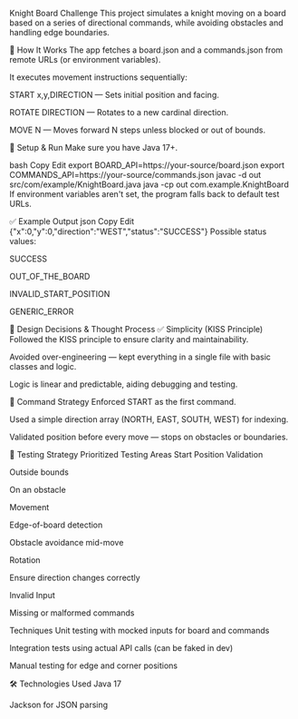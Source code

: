 Knight Board Challenge
This project simulates a knight moving on a board based on a series of directional commands, while avoiding obstacles and handling edge boundaries.

🚀 How It Works
The app fetches a board.json and a commands.json from remote URLs (or environment variables).

It executes movement instructions sequentially:

START x,y,DIRECTION — Sets initial position and facing.

ROTATE DIRECTION — Rotates to a new cardinal direction.

MOVE N — Moves forward N steps unless blocked or out of bounds.

🔧 Setup & Run
Make sure you have Java 17+.

bash
Copy
Edit
export BOARD_API=https://your-source/board.json
export COMMANDS_API=https://your-source/commands.json
javac -d out src/com/example/KnightBoard.java
java -cp out com.example.KnightBoard
If environment variables aren't set, the program falls back to default test URLs.

✅ Example Output
json
Copy
Edit
{"x":0,"y":0,"direction":"WEST","status":"SUCCESS"}
Possible status values:

SUCCESS

OUT_OF_THE_BOARD

INVALID_START_POSITION

GENERIC_ERROR

🧠 Design Decisions & Thought Process
✅ Simplicity (KISS Principle)
Followed the KISS principle to ensure clarity and maintainability.

Avoided over-engineering — kept everything in a single file with basic classes and logic.

Logic is linear and predictable, aiding debugging and testing.

🔄 Command Strategy
Enforced START as the first command.

Used a simple direction array (NORTH, EAST, SOUTH, WEST) for indexing.

Validated position before every move — stops on obstacles or boundaries.

🧪 Testing Strategy
Prioritized Testing Areas
Start Position Validation

Outside bounds

On an obstacle

Movement

Edge-of-board detection

Obstacle avoidance mid-move

Rotation

Ensure direction changes correctly

Invalid Input

Missing or malformed commands

Techniques
Unit testing with mocked inputs for board and commands

Integration tests using actual API calls (can be faked in dev)

Manual testing for edge and corner positions

🛠️ Technologies Used
Java 17

Jackson for JSON parsing